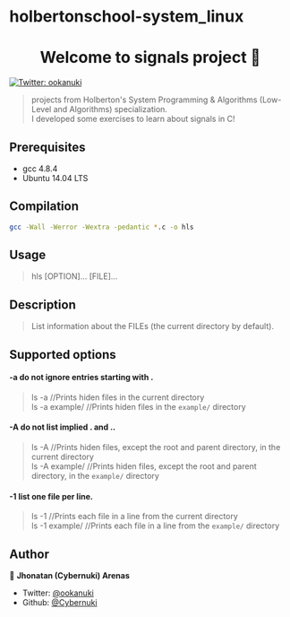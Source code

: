 # holbertonschool-system_linux
<h1 align="center">Welcome to signals project 👋</h1>
<p>
  <a href="https://twitter.com/ookanuki" target="_blank">
    <img alt="Twitter: ookanuki" src="https://img.shields.io/twitter/follow/ookanuki.svg?style=social" />
  </a>
</p>

> projects from Holberton's System Programming & Algorithms (Low-Level and Algorithms) specialization. <br>
I developed some exercises to learn about signals in C!

## Prerequisites

- gcc 4.8.4
- Ubuntu 14.04 LTS

## Compilation

```sh
gcc -Wall -Werror -Wextra -pedantic *.c -o hls
```

## Usage
> hls [OPTION]... [FILE]...

## Description

> List information about the FILEs (the current directory by default).

## Supported options

#### -a       do not ignore entries starting with .
> ls -a              //Prints hiden files in the current directory<br>
> ls -a example/     //Prints hiden files in the `example/` directory
#### -A       do not list implied . and ..
> ls -A              //Prints hiden files, except the root and parent directory, in the current directory <br>
> ls -A example/     //Prints hiden files, except the root and parent directory, in the `example/` directory
#### -1       list one file per line.
> ls -1              //Prints each file in a line from the current directory<br>
> ls -1 example/     //Prints each file in a line from the `example/` directory


## Author

👤 **Jhonatan (Cybernuki) Arenas**

* Twitter: [@ookanuki](https://twitter.com/ookanuki)
* Github: [@Cybernuki](https://github.com/Cybernuki)
